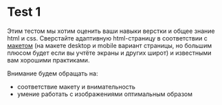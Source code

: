 # Test 1

Этим тестом мы хотим оценить ваши навыки верстки и общее знание html и css.
Сверстайте адаптивную html-страницу в соответствии с [макетом](https://www.figma.com/file/xWtuy7DRC8UmveMbkcC9PU/Developer-Testing?type=design&node-id=1%3A3&mode=design&t=pW0mDgkCC8KSKfHJ-1) (на макете desktop и mobile вариант страницы, но большим плюсом будет если вы учтёте экраны и других широт) и известными вам хорошими практиками.

Внимание будем обращать на:

-   соответствие макету и внимательность
-   умение работать с изображениями оптимальным образом
